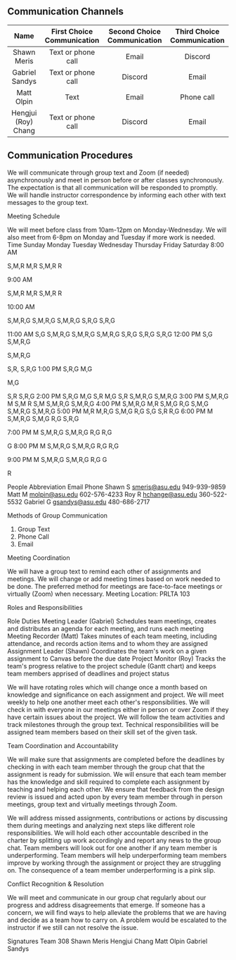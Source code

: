 ## Communication Channels

| Name | First Choice Communication | Second Choice Communication  | Third Choice Communication |
|:-------------:| :-------------: | :-------------: | :-------------: |
| Shawn Meris | Text or phone call | Email  | Discord |
| Gabriel Sandys| Text or phone call  | Discord  | Email  |
| Matt Olpin  | Text | Email | Phone call  |
| Hengjui (Roy) Chang  | Text or phone call | Discord  | Email |

## Communication Procedures

We will communicate through group text and Zoom (if needed) asynchronously and meet in person before or after classes synchronously. The expectation is that all communication will be responded to promptly. We will handle instructor correspondence by informing each other with text messages to the group text.

Meeting Schedule

We will meet before class from 10am-12pm on Monday-Wednesday. We will also meet from 6-8pm on Monday and Tuesday if more work is needed.
Time
Sunday
Monday
Tuesday
Wednesday
Thursday
Friday
Saturday
8:00 AM


S,M,R
M,R
S,M,R
R




9:00 AM


S,M,R
M,R
S,M,R
R




10:00 AM


S,M,R,G
S,M,R,G
S,M,R,G
S,R,G
S,R,G


11:00 AM
S,G
S,M,R,G
S,M,R,G
S,M,R,G
S,R,G
S,R,G
S,R,G
12:00 PM
S,G
S,M,R,G


S,M,R,G


S,R,
S,R,G
1:00 PM
S,R,G
M,G


M,G


S,R
S,R,G
2:00 PM
S,R,G
M,G
S,R
M,G
S,R
S,M,R,G
S,M,R,G
3:00 PM
S,M,R,G
M
S,M
R
S,M
S,M,R,G
S,M,R,G
4:00 PM
S,M,R,G
M,R
S,M,G
R,G
S,M,G
S,M,R,G
S,M,R,G
5:00 PM
M,R
M,R,G
S,M,G
R,G
S,G
S,R
R,G
6:00 PM
M
S,M,R,G
S,M,G
R,G
S,R,G




7:00 PM
M
S,M,R,G
S,M,R,G
R,G
R,G


G
8:00 PM
M
S,M,R,G
S,M,R,G
R,G
R,G




9:00 PM
M
S,M,R,G
S,M,R,G
R,G
G


R



People
Abbreviation
Email
Phone
Shawn
S
smeris@asu.edu
949-939-9859
Matt
M
molpin@asu.edu
602-576-4233
Roy
R
hchange@asu.edu
360-522-5532
Gabriel
G
gsandys@asu.edu
480-686-2717


Methods of Group Communication
1. Group Text
2. Phone Call
3. Email



Meeting Coordination

We will have a group text to remind each other of assignments and meetings.
We will change or add meeting times based on work needed to be done.
The preferred method for meetings are face-to-face meetings or virtually (Zoom) when necessary.
Meeting Location: PRLTA 103
 
Roles and Responsibilities

Role
Duties
Meeting Leader (Gabriel)
Schedules team meetings, creates and distributes an agenda for each meeting, and runs each meeting
Meeting Recorder (Matt)
Takes minutes of each team meeting, including attendance, and records action items and to whom they are assigned
Assignment Leader (Shawn)
Coordinates the team's work on a given assignment to Canvas before the due date
Project Monitor (Roy)
Tracks the team's progress relative to the project schedule (Gantt chart) and keeps team members apprised of deadlines and project status


We will have rotating roles which will change once a month based on knowledge and significance on each assignment and project. We will meet weekly to help one another meet each other's responsibilities. We will check in with everyone in our meetings either in person or over Zoom if they have certain issues about the project. We will follow the team activities and track milestones through the group text. Technical responsibilities will be assigned team members based on their skill set of the given task.

Team Coordination and Accountability

We will make sure that assignments are completed before the deadlines by checking in with each team member through the group chat that the assignment is ready for submission. We will ensure that each team member has the knowledge and skill required to complete each assignment by teaching and helping each other. We ensure that feedback from the design review is issued and acted upon by every team member through in person meetings, group text and virtually meetings through Zoom.

We will address missed assignments, contributions or actions by discussing them during meetings and analyzing next steps like different role responsibilities. We will hold each other accountable described in the charter by splitting up work accordingly and report any news to the group chat. Team members will look out for one another if any team member is underperforming. Team members will help underperforming team members improve by working through the assignment or project they are struggling on. The consequence of a team member underperforming is a pink slip. 

Conflict Recognition & Resolution

We will meet and communicate in our group chat regularly about our progress and address disagreements that emerge.  If someone has a concern, we will find ways to help alleviate the problems that we are having and decide as a team how to carry on. A problem would be escalated to the instructor if we still can not resolve the issue.


Signatures
Team 308
Shawn Meris
Hengjui Chang
Matt Olpin
Gabriel Sandys
